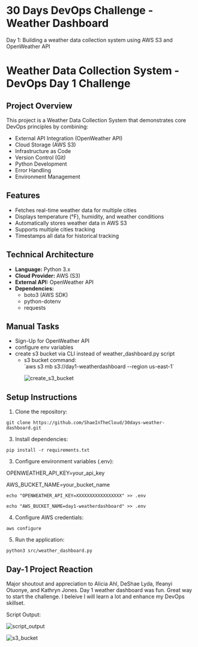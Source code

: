 # 30 Days DevOps Challenge - Weather Dashboard

Day 1: Building a weather data collection system using AWS S3 and OpenWeather API

# Weather Data Collection System - DevOps Day 1 Challenge

## Project Overview
This project is a Weather Data Collection System that demonstrates core DevOps principles by combining:
- External API Integration (OpenWeather API)
- Cloud Storage (AWS S3)
- Infrastructure as Code
- Version Control (Git)
- Python Development
- Error Handling
- Environment Management

## Features
- Fetches real-time weather data for multiple cities
- Displays temperature (°F), humidity, and weather conditions
- Automatically stores weather data in AWS S3
- Supports multiple cities tracking
- Timestamps all data for historical tracking

## Technical Architecture
- **Language:** Python 3.x
- **Cloud Provider:** AWS (S3)
- **External API:** OpenWeather API
- **Dependencies:** 
  - boto3 (AWS SDK)
  - python-dotenv
  - requests

## Manual Tasks 
<ul>
  <li>Sign-Up for OpenWeather API</li>
  <li>configure env variables</li>
  <li> create s3 bucket via CLI instead of weather_dashboard.py script
    <ul> 
      <li> s3 bucket command: </li>  
      `aws s3 mb s3://day1-weatherdashboard --region us-east-1`
      
  ![create_s3_bucket](https://github.com/user-attachments/assets/bef90e42-b789-4b02-8e58-035de9a5ed18)       
    </ul>
  </li>
</ul>

## Setup Instructions
1. Clone the repository:

 ```
 git clone https://github.com/ShaeInTheCloud/30days-weather-dashboard.git
 ```

3. Install dependencies:

```
pip install -r requirements.txt
```

3. Configure environment variables (.env):

OPENWEATHER_API_KEY=your_api_key

AWS_BUCKET_NAME=your_bucket_name

```
echo "OPENWEATHER_API_KEY=XXXXXXXXXXXXXXXXX" >> .env
```

```
echo "AWS_BUCKET_NAME=day1-weatherdashboard" >> .env
```

4. Configure AWS credentials:
   
```
aws configure
```

5. Run the application:

```
python3 src/weather_dashboard.py
```

## Day-1 Project Reaction
<p> Major shoutout and appreciation to Alicia Ahl, DeShae Lyda, Ifeanyi Otuonye, and Kathryn Jones. Day 1 weather dashboard was fun. Great way to start the challenge. I beleive I will learn a lot and enhance my DevOps skillset.</p>  

Script Output:

![script_output](https://github.com/user-attachments/assets/fb34be15-53e1-4751-b6a5-a02bd5f381ce)

![s3_bucket](https://github.com/user-attachments/assets/1ea62e9e-050e-4249-911b-fb9ce83ae322)
